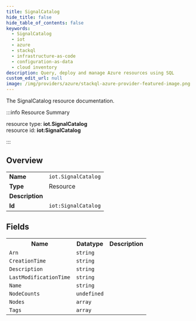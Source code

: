```yaml
---
title: SignalCatalog
hide_title: false
hide_table_of_contents: false
keywords:
  - SignalCatalog
  - iot
  - azure
  - stackql
  - infrastructure-as-code
  - configuration-as-data
  - cloud inventory
description: Query, deploy and manage Azure resources using SQL
custom_edit_url: null
image: /img/providers/azure/stackql-azure-provider-featured-image.png
---
```

The SignalCatalog resource documentation.

:::info Resource Summary

<div class="row">
<div class="providerDocColumn">
<span>resource type:&nbsp;<b>iot.SignalCatalog</b></span><br />
<span>resource id:&nbsp;<b>iot:SignalCatalog</b></span><br />
</div>
</div>

:::

## Overview
<table><tbody>
<tr><td><b>Name</b></td><td><code>iot.SignalCatalog</code></td></tr>
<tr><td><b>Type</b></td><td>Resource</td></tr>
<tr><td><b>Description</b></td><td></td></tr>
<tr><td><b>Id</b></td><td><code>iot:SignalCatalog</code></td></tr>
</tbody></table>

## Fields
<table><tbody>
<tr><th>Name</th><th>Datatype</th><th>Description</th></tr>
<tr><td><code>Arn</code></td><td><code>string</code></td><td></td></tr><tr><td><code>CreationTime</code></td><td><code>string</code></td><td></td></tr><tr><td><code>Description</code></td><td><code>string</code></td><td></td></tr><tr><td><code>LastModificationTime</code></td><td><code>string</code></td><td></td></tr><tr><td><code>Name</code></td><td><code>string</code></td><td></td></tr><tr><td><code>NodeCounts</code></td><td><code>undefined</code></td><td></td></tr><tr><td><code>Nodes</code></td><td><code>array</code></td><td></td></tr><tr><td><code>Tags</code></td><td><code>array</code></td><td></td></tr>
</tbody></table>